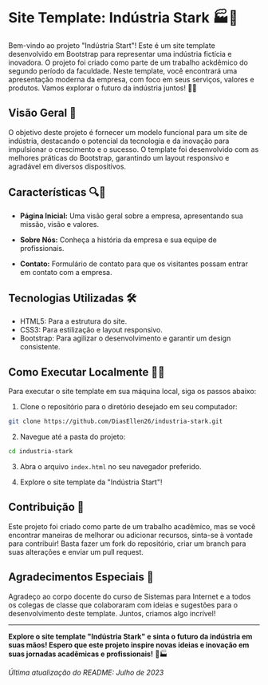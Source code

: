 # Site Template: Indústria Stark 🏭🚀

Bem-vindo ao projeto "Indústria Start"! Este é um site template desenvolvido em Bootstrap para representar uma indústria fictícia e inovadora. O projeto foi criado como parte de um trabalho ackdêmico do segundo período da faculdade. Neste template, você encontrará uma apresentação moderna da empresa, com foco em seus serviços, valores e produtos. Vamos explorar o futuro da indústria juntos! 💼💡

## Visão Geral 📜

O objetivo deste projeto é fornecer um modelo funcional para um site de indústria, destacando o potencial da tecnologia e da inovação para impulsionar o crescimento e o sucesso. O template foi desenvolvido com as melhores práticas do Bootstrap, garantindo um layout responsivo e agradável em diversos dispositivos.

## Características 🔍🚀

- **Página Inicial:** Uma visão geral sobre a empresa, apresentando sua missão, visão e valores.

- **Sobre Nós:** Conheça a história da empresa e sua equipe de profissionais.

- **Contato:** Formulário de contato para que os visitantes possam entrar em contato com a empresa.

## Tecnologias Utilizadas 🛠️

- HTML5: Para a estrutura do site.
- CSS3: Para estilização e layout responsivo.
- Bootstrap: Para agilizar o desenvolvimento e garantir um design consistente.

## Como Executar Localmente 🏃‍♂️

Para executar o site template em sua máquina local, siga os passos abaixo:

1. Clone o repositório para o diretório desejado em seu computador:

```bash
git clone https://github.com/DiasEllen26/industria-stark.git
```

2. Navegue até a pasta do projeto:

```bash
cd industria-stark
```

3. Abra o arquivo `index.html` no seu navegador preferido.

4. Explore o site template da "Indústria Start"!

## Contribuição 🤝

Este projeto foi criado como parte de um trabalho acadêmico, mas se você encontrar maneiras de melhorar ou adicionar recursos, sinta-se à vontade para contribuir! Basta fazer um fork do repositório, criar um branch para suas alterações e enviar um pull request.


## Agradecimentos Especiais 💙

Agradeço ao corpo docente do curso de Sistemas para Internet e a todos os colegas de classe que colaboraram com ideias e sugestões para o desenvolvimento deste template. Juntos, criamos algo incrível!

---

**Explore o site template "Indústria Stark" e sinta o futuro da indústria em suas mãos! Espero que este projeto inspire novas ideias e inovação em suas jornadas acadêmicas e profissionais!** 🚀🏭

*Última atualização do README: Julho de 2023*
